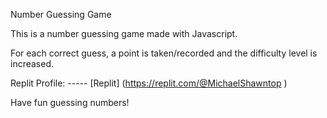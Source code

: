 Number Guessing Game

This is a number guessing game made with Javascript.

For each correct guess, a point is taken/recorded and the difficulty level is increased.


Replit Profile: ----- [Replit] (https://replit.com/@MichaelShawntop )


Have fun guessing numbers!